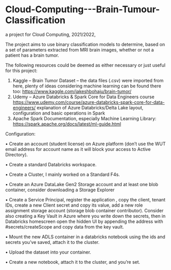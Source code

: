 # Cloud-Computing---Brain-Tumour-Classification
a project for Cloud Computing,  2021/2022,

The project aims to use binary classification models to determine, based on a set of parameters extracted from MRI brain images, whether or not a patient has a brain tumor. 

The following resources could be deemed as either necessary or just useful for this project:
1.	Kaggle – Brain Tumor Dataset – the data files (.csv) were imported from here, plenty of ideas considering machine learning can be found there too:
https://www.kaggle.com/jakeshbohaju/brain-tumor/
2.	Udemy – Azure Databricks & Spark Core for Data Engineers course
https://www.udemy.com/course/azure-databricks-spark-core-for-data-engineers/
explanation of Azure Databricks/Delta Lake layout, configuration and basic operations in Spark 
3.	Apache Spark Documentation, especially Machine Learning Library:
https://spark.apache.org/docs/latest/ml-guide.html




Configuration:

•	Create an account (student license) on Azure platform (don’t use the WUT email address for account name as it will block your access to Active Directory).

•	Create a standard Databricks workspace.

•	Create a Cluster, I mainly worked on a Standard F4s.

•	Create an Azure DataLake Gen2 Storage account and at least one blob container, consider downloading a Storage Explorer

•	Create a Service Principal, register the application , copy the client, tenant IDs, create a new Client secret and copy its value, add a new role assignment storage account (storage blob container contributor).  Consider also creating a Key Vault in Azure where you write down the secrets, then in Databricks homescreen open the hidden UI by appending the address with #secrets/createScope and copy data from the key vault. 

•	Mount the new ADLS container in a databricks notebook using the ids and secrets you’ve saved, attach it to the cluster.

•	Upload the dataset into your container.

•	Create a new notebook, attach it to the cluster, and you’re set. 
